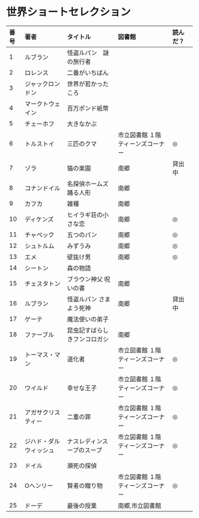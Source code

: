 # 世界ショートセレクション


|番号|著者|タイトル|図書館|読んだ？|
|:----|:---|:---|:---|:---|
| 1|	ルブラン             | 怪盗ルパン　謎の旅行者 | |
| 2|	ロレンス	           | 二番がいちばん ||
| 3|	ジャックロンドン     | 世界が若かったころ ||
| 4|	マークトウェイン     | 百万ポンド紙幣 ||
| 5|	チェーホフ           | 大きなかぶ ||
| 6|	トルストイ           | 三匹のクマ |	市立図書館	１階ティーンズコーナー |◎|
| 7|	ゾラ                 |猫の楽園	 | 南郷 | 貸出中 |
| 8|	コナンドイル         | 名探偵ホームズ　踊る人形 |	南郷 |
| 9| カフカ                | 雑種|南郷||
|10| ディケンズ	           | ヒイラギ荘の小さな恋 |	南郷 | ◎ |
|11| チャペック	           | 五つのパン	| 南郷 | ◎ |
|12| シュトルム	           | みずうみ	| 南郷 | ◎ |
|13| エメ	                 | 壁抜け男	|南郷	|◎|
|14| シートン              | 森の物語||
|15| チェスタトン          | ブラウン神父 呪いの書	|南郷|
|16| ルブラン	             | 怪盗ルパン さまよう死神	|南郷|貸出中|
|17| ゲーテ                | 魔法使いの弟子||
|18| ファーブル	           | 昆虫記すばらしきフンコロガシ|	南郷 |
|19| トーマス・マン        | 道化者	|市立図書館	１階ティーンズコーナー|◎|
|20| ワイルド	             | 幸せな王子|	市立図書館	１階ティーンズコーナー|◎|
|21| アガサクリスティー	   | 二重の罪	|市立図書館	１階ティーンズコーナー|◎|
|22| ジハド・ダルウィッシュ| ナスレディンスープのスープ|	市立図書館	１階ティーンズコーナー|◎|
|23| ドイル                | 瀕死の探偵||
|24| Oヘンリー	           | 賢者の贈り物	|市立図書館	１階ティーンズコーナー|◎|
|25| ドーデ	               | 最後の授業|南郷,市立図書館||
